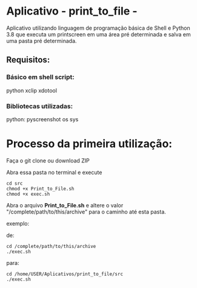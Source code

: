 # Aplicativo  - print_to_file -
Aplicativo utilizando linguagem de programação básica de Shell e Python 3.8 que executa um printscreen em uma área pré determinada e salva em uma pasta pré determinada.

## Requisitos:

### Básico em shell script:
python
xclip
xdotool

### Bibliotecas utilizadas:
python:
pyscreenshot
os
sys

# Processo da primeira utilização:
Faça o git clone ou download ZIP

Abra essa pasta no terminal e execute

```
cd src
chmod +x Print_to_File.sh
chmod +x exec.sh
```

Abra o arquivo **Print_to_File.sh** e altere o valor "/complete/path/to/this/archive" para o caminho até esta pasta.

exemplo:

de:
```
cd /complete/path/to/this/archive
./exec.sh
```
para:
```
cd /home/USER/Aplicativos/print_to_file/src
./exec.sh
```